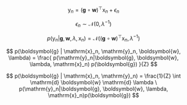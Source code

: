 
$$
\mathrm{y}_n = (\boldsymbol{g} \circ \boldsymbol{w})^{\top}\mathrm{x}_n + \epsilon_n
$$

$$
\epsilon_n \sim \mathcal{N}(0, \lambda^{-1})
$$

$$
p(\mathrm{y}_n|\boldsymbol{g}, \boldsymbol{w}, \lambda, \mathrm{x}_n) = \mathcal{N}\left ((\boldsymbol{g} \circ \boldsymbol{w})^{\top}\mathrm{x}_n, \lambda^{-1} \right)
$$

$$
p(\boldsymbol{g} | \mathrm{x}_n, \mathrm{y}_n, \boldsymbol{w}, \lambda) = \frac{ p(\mathrm{y}_n|\boldsymbol{g}, \boldsymbol{w}, \lambda, \mathrm{x}_n) p(\boldsymbol{g}) }{Z}
$$

$$
p(\boldsymbol{g} | \mathrm{x}_n, \mathrm{y}_n) = \frac{1}{Z} \int \mathrm{d} \boldsymbol{w} \mathrm{d} \lambda \ p(\mathrm{y}_n|\boldsymbol{g}, \boldsymbol{w}, \lambda, \mathrm{x}_n)p(\boldsymbol{g})
$$

